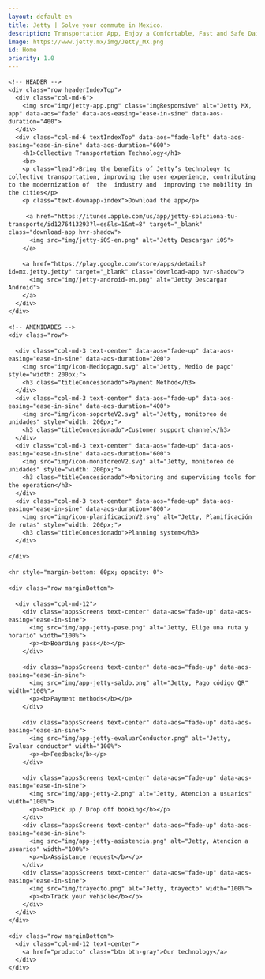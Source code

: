 ```yaml
---
layout: default-en
title: Jetty | Solve your commute in Mexico.
description: Transportation App, Enjoy a Comfortable, Fast and Safe Daily Transportation on Board Executive Trucks with Verified Drivers.
image: https://www.jetty.mx/img/Jetty_MX.png
id: Home
priority: 1.0
---
```


<div class="container-fluid gradient">
  <div class="container">

    <!-- HEADER -->
    <div class="row headerIndexTop">
      <div class="col-md-6">
        <img src="img/jetty-app.png" class="imgResponsive" alt="Jetty MX, app" data-aos="fade" data-aos-easing="ease-in-sine" data-aos-duration="400">
      </div>
      <div class="col-md-6 textIndexTop" data-aos="fade-left" data-aos-easing="ease-in-sine" data-aos-duration="600">
        <h1>Collective Transportation Technology</h1>
        <br>
        <p class="lead">Bring the benefits of Jetty’s technology to collective transportation, improving the user experience, contributing to the modernization of  the  industry and  improving the mobility in the cities</p>
        <p class="text-downapp-index">Download the app</p>

         <a href="https://itunes.apple.com/us/app/jetty-soluciona-tu-transporte/id1276413293?l=es&ls=1&mt=8" target="_blank" class="download-app hvr-shadow">
          <img src="img/jetty-iOS-en.png" alt="Jetty Descargar iOS">
        </a>

        <a href="https://play.google.com/store/apps/details?id=mx.jetty.jetty" target="_blank" class="download-app hvr-shadow">
          <img src="img/jetty-android-en.png" alt="Jetty Descargar Android">
        </a>
      </div>
    </div>

    <!-- AMENIDADES -->
    <div class="row">

      <div class="col-md-3 text-center" data-aos="fade-up" data-aos-easing="ease-in-sine" data-aos-duration="200">
        <img src="img/icon-Mediopago.svg" alt="Jetty, Medio de pago" style="width: 200px;">
        <h3 class="titleConcesionado">Payment Method</h3>
      </div>
      <div class="col-md-3 text-center" data-aos="fade-up" data-aos-easing="ease-in-sine" data-aos-duration="400">
        <img src="img/icon-soporteV2.svg" alt="Jetty, monitoreo de unidades" style="width: 200px;">
        <h3 class="titleConcesionado">Customer support channel</h3>
      </div>
      <div class="col-md-3 text-center" data-aos="fade-up" data-aos-easing="ease-in-sine" data-aos-duration="600">
        <img src="img/icon-monitoreoV2.svg" alt="Jetty, monitoreo de unidades" style="width: 200px;">
        <h3 class="titleConcesionado">Monitoring and supervising tools for the operation</h3>
      </div>
      <div class="col-md-3 text-center" data-aos="fade-up" data-aos-easing="ease-in-sine" data-aos-duration="800">
        <img src="img/icon-planificacionV2.svg" alt="Jetty, Planificación de rutas" style="width: 200px;">
        <h3 class="titleConcesionado">Planning system</h3>
      </div>

    </div>

    <hr style="margin-bottom: 60px; opacity: 0">

    <div class="row marginBottom">

      <div class="col-md-12">
        <div class="appsScreens text-center" data-aos="fade-up" data-aos-easing="ease-in-sine">
          <img src="img/app-jetty-pase.png" alt="Jetty, Elige una ruta y horario" width="100%">
          <p><b>Boarding pass</b></p>
        </div>

        <div class="appsScreens text-center" data-aos="fade-up" data-aos-easing="ease-in-sine">
          <img src="img/app-jetty-saldo.png" alt="Jetty, Pago código QR" width="100%">
          <p><b>Payment methods</b></p>
        </div>

        <div class="appsScreens text-center" data-aos="fade-up" data-aos-easing="ease-in-sine">
          <img src="img/app-jetty-evaluarConductor.png" alt="Jetty, Evaluar conductor" width="100%">
          <p><b>Feedback</b></p>
        </div>

        <div class="appsScreens text-center" data-aos="fade-up" data-aos-easing="ease-in-sine">
          <img src="img/app-jetty-2.png" alt="Jetty, Atencion a usuarios" width="100%">
          <p><b>Pick up / Drop off booking</b></p>
        </div>
        <div class="appsScreens text-center" data-aos="fade-up" data-aos-easing="ease-in-sine">
          <img src="img/app-jetty-asistencia.png" alt="Jetty, Atencion a usuarios" width="100%">
          <p><b>Assistance request</b></p>
        </div>
        <div class="appsScreens text-center" data-aos="fade-up" data-aos-easing="ease-in-sine">
          <img src="img/trayecto.png" alt="Jetty, trayecto" width="100%">
          <p><b>Track your vehicle</b></p>
        </div>
      </div>
    </div>

    <div class="row marginBottom">
      <div class="col-md-12 text-center">
        <a href="producto" class="btn btn-gray">Our technology</a>
      </div>
    </div>

  </div>
</div>
